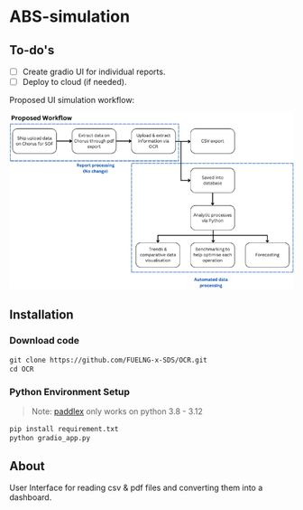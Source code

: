 # ABS-simulation

## To-do's
- [ ] Create gradio UI for individual reports.
- [ ] Deploy to cloud (if needed).

Proposed UI simulation workflow: 
<div style="text-align: center;">
    <img src="readme_assets/proposed_workflow.png">
</div>

## Installation
### Download code
```shell
git clone https://github.com/FUELNG-x-SDS/OCR.git
cd OCR
```

### Python Environment Setup
> Note: [paddlex](https://github.com/PaddlePaddle/PaddleX) only works on python 3.8 - 3.12
```shell
pip install requirement.txt
python gradio_app.py
```

## About
User Interface for reading csv & pdf files and converting them into a dashboard.